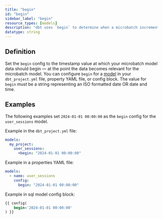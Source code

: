 ```yaml
---
title: "begin"
id: "begin"
sidebar_label: "begin"
resource_types: [models]
description: "dbt uses `begin` to determine when a microbatch incremental model should begin from. When defined on a micorbatch incremental model, `begin` is used as the lower time bound when the model is built for the first time or fully refreshed."
datatype: string
---
```


<VersionCallout version="1.9" />

## Definition

Set the `begin` config to the timestamp value at which your microbatch model data should begin &mdash; at the point the data becomes relevant for the microbatch model.  You can configure `begin` for a [model](/docs/build/models) in your `dbt_project.yml` file, property YAML file, or config block. The value for `begin` must be a string representing an ISO formatted date OR date and time.

## Examples

The following examples set `2024-01-01 00:00:00` as the `begin` config for the `user_sessions` model.

Example in the `dbt_project.yml` file:

<File name='dbt_project.yml'>

```yml
models:
  my_project:
    user_sessions:
      +begin: "2024-01-01 00:00:00"
```
</File>

Example in a properties YAML file:

<File name='models/properties.yml'>

```yml
models:
  - name: user_sessions
    config:
      begin: "2024-01-01 00:00:00"
```

</File>

Example in sql model config block:

<File name="models/user_sessions.sql">

```sql
{{ config(
    begin='2024-01-01 00:00:00'
) }}
```

</File> 
